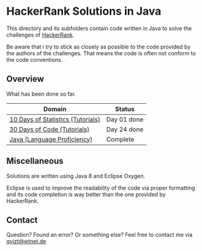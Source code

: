 # HackerRank Solutions in Java
This directory and its subfolders contain code written in Java to solve the challenges of [HackerRank](https://www.hackerrank.com/).

Be aware that i try to stick as closely as possible to the code provided by the authors of the challenges. That means the code is  often not conform to the code conventions.

## Overview
What has been done so far.

|Domain|Status|
|---|---|
|[10 Days of Statistics (Tutorials)](10%20Days%20of%20Statistics)|Day 01 done|
|[30 Days of Code (Tutorials)](30%20Days%20of%20Code)|Day 24 done|
|[Java (Language Proficiency)](Java)|Complete|

## Miscellaneous
Solutions are written using Java 8 and Eclipse Oxygen.

Eclipse is used to improve the readability of the code via proper formatting and its code completion is way better than the one provided by HackerRank.

## Contact
Question? Found an error? Or something else? Feel free to contact me via qvizt@wtnet.de